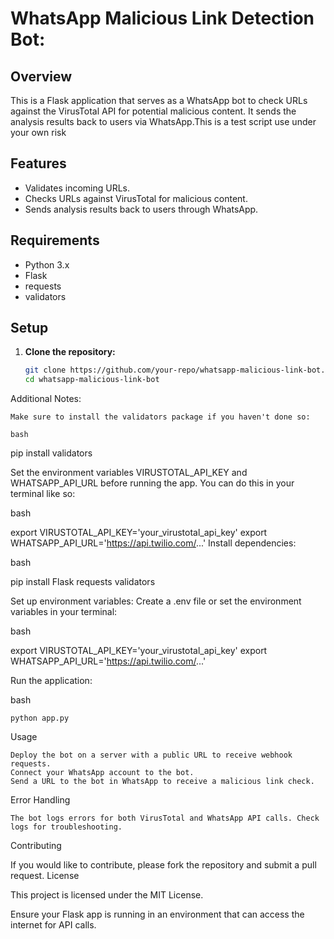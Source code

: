 # WhatsApp Malicious Link Detection Bot:

## Overview 
This is a Flask application that serves as a WhatsApp bot to check URLs against the VirusTotal API for potential malicious content. It sends the analysis results back to users via WhatsApp.This is a test script use under your own risk 

## Features
- Validates incoming URLs.
- Checks URLs against VirusTotal for malicious content.
- Sends analysis results back to users through WhatsApp.

## Requirements
- Python 3.x
- Flask
- requests
- validators

## Setup

1. **Clone the repository:**
   ```bash
   git clone https://github.com/your-repo/whatsapp-malicious-link-bot.git
   cd whatsapp-malicious-link-bot

Additional Notes:

    Make sure to install the validators package if you haven't done so:

    bash

pip install validators

Set the environment variables VIRUSTOTAL_API_KEY and WHATSAPP_API_URL before running the app. You can do this in your terminal like so:

bash

export VIRUSTOTAL_API_KEY='your_virustotal_api_key'
export WHATSAPP_API_URL='https://api.twilio.com/...'
Install dependencies:

bash

pip install Flask requests validators

Set up environment variables: Create a .env file or set the environment variables in your terminal:

bash

export VIRUSTOTAL_API_KEY='your_virustotal_api_key'
export WHATSAPP_API_URL='https://api.twilio.com/...'

Run the application:

bash

    python app.py

Usage

    Deploy the bot on a server with a public URL to receive webhook requests.
    Connect your WhatsApp account to the bot.
    Send a URL to the bot in WhatsApp to receive a malicious link check.

Error Handling

    The bot logs errors for both VirusTotal and WhatsApp API calls. Check logs for troubleshooting.

Contributing

If you would like to contribute, please fork the repository and submit a pull request.
License

This project is licensed under the MIT License.

Ensure your Flask app is running in an environment that can access the internet for API calls.
